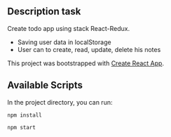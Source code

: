 ## Description task

Create todo app using stack React-Redux.

- Saving user data in localStorage
- User can to create, read, update, delete his notes

This project was bootstrapped with [Create React App](https://github.com/facebook/create-react-app).

## Available Scripts

In the project directory, you can run:

`npm install`

`npm start`
